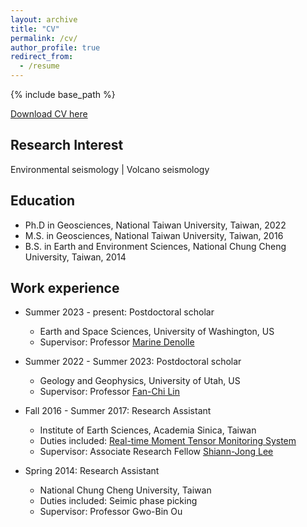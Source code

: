 ```yaml
---
layout: archive
title: "CV"
permalink: /cv/
author_profile: true
redirect_from:
  - /resume
---
```


{% include base_path %}

[Download CV here](https://kuanfufeng.github.io/files/cv.pdf)

Research Interest
------
Environmental seismology | Volcano seismology

Education
------
* Ph.D in Geosciences, National Taiwan University, Taiwan, 2022
* M.S. in Geosciences, National Taiwan University, Taiwan, 2016
* B.S. in Earth and Environment Sciences, National Chung Cheng University, Taiwan, 2014


Work experience
------
* Summer 2023 - present: Postdoctoral scholar
  * Earth and Space Sciences, University of Washington, US
  * Supervisor: Professor [Marine Denolle](https://ess.uw.edu/people/marine-denolle/)

* Summer 2022 - Summer 2023: Postdoctoral scholar
  * Geology and Geophysics, University of Utah, US
  * Supervisor: Professor [Fan-Chi Lin](https://faculty.utah.edu/u0919412-FAN-CHI_LIN/research/index.hml)

* Fall 2016 - Summer 2017: Research Assistant
  * Institute of Earth Sciences, Academia Sinica, Taiwan
  * Duties included: [Real-time Moment Tensor Monitoring System](https://rmt.earth.sinica.edu.tw)
  * Supervisor: Associate Research Fellow [Shiann-Jong Lee](https://www.earth.sinica.edu.tw/en/member/detail/30)


* Spring 2014: Research Assistant
  * National Chung Cheng University, Taiwan
  * Duties included: Seimic phase picking
  * Supervisor: Professor Gwo-Bin Ou



<!--Skills
======
* Skill 1
* Skill 2
  * Sub-skill 2.1
  * Sub-skill 2.2
  * Sub-skill 2.3
* Skill 3

Publications
======
  <ul>{% for post in site.publications %}
    {% include archive-single-cv.html %}
  {% endfor %}</ul>
  
Talks
======
  <ul>{% for post in site.talks %}
    {% include archive-single-talk-cv.html %}
  {% endfor %}</ul>
  
Teaching
======
  <ul>{% for post in site.teaching %}
    {% include archive-single-cv.html %}
  {% endfor %}</ul>
  
Service and leadership
======
* Currently signed in to 43 different slack teams

